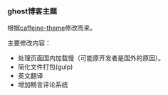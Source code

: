 ### ghost博客主题
根据[caffeine-theme](https://github.com/kelyvin/caffeine-theme)修改而来。

主要修改内容：
* 处理页面国内加载慢（可能原开发者是国外的原因）。
* 简化文件打包(gulp)
* 英文翻译
* 增加畅言评论系统




